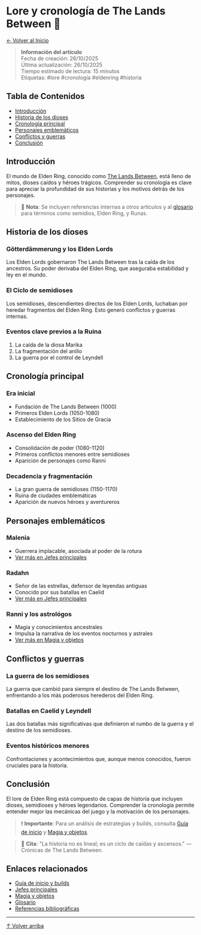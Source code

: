 # Lore y cronología de The Lands Between 📜

[← Volver al Inicio](../../index.md)

> **Información del artículo**  
> Fecha de creación: 26/10/2025  
> Última actualización: 26/10/2025  
> Tiempo estimado de lectura: 15 minutos  
> Etiquetas: #lore #cronología #eldenring #historia

## Tabla de Contenidos
- [Introducción](#introducción)
- [Historia de los dioses](#historia-de-los-dioses)
- [Cronología principal](#cronología-principal)
- [Personajes emblemáticos](#personajes-emblemáticos)
- [Conflictos y guerras](#conflictos-y-guerras)
- [Conclusión](#conclusión)

## Introducción

El mundo de Elden Ring, conocido como [The Lands Between](glosario.md#lands-between), está lleno de mitos, dioses caídos y héroes trágicos. Comprender su cronología es clave para apreciar la profundidad de sus historias y los motivos detrás de los personajes.

> 📌 **Nota**: Se incluyen referencias internas a otros artículos y al [glosario](glosario.md) para términos como semidios, Elden Ring, y Runas.

## Historia de los dioses

### Götterdämmerung y los Elden Lords
Los Elden Lords gobernaron The Lands Between tras la caída de los ancestros. Su poder derivaba del Elden Ring, que aseguraba estabilidad y ley en el mundo.

### El Ciclo de semidioses
Los semidioses, descendientes directos de los Elden Lords, luchaban por heredar fragmentos del Elden Ring. Esto generó conflictos y guerras internas.

### Eventos clave previos a la Ruina
1. La caída de la diosa Marika
2. La fragmentación del anillo
3. La guerra por el control de Leyndell

## Cronología principal

### Era inicial
- Fundación de The Lands Between (1000)
- Primeros Elden Lords (1050-1080)
- Establecimiento de los Sitios de Gracia

### Ascenso del Elden Ring
- Consolidación de poder (1080-1120)
- Primeros conflictos menores entre semidioses
- Aparición de personajes como Ranni

### Decadencia y fragmentación
- La gran guerra de semidioses (1150-1170)
- Ruina de ciudades emblemáticas
- Aparición de nuevos héroes y aventureros

## Personajes emblemáticos

### Malenia
- Guerrera implacable, asociada al poder de la rotura
- [Ver más en Jefes principales](jefes-principales.md#malenia)

### Radahn
- Señor de las estrellas, defensor de leyendas antiguas
- Conocido por sus batallas en Caelid
- [Ver más en Jefes principales](jefes-principales.md#radahn)

### Ranni y los astrológos
- Magia y conocimientos ancestrales
- Impulsa la narrativa de los eventos nocturnos y astrales
- [Ver más en Magia y objetos](magia-objetos.md#ranni)

## Conflictos y guerras

### La guerra de los semidioses
La guerra que cambió para siempre el destino de The Lands Between, enfrentando a los más poderosos herederos del Elden Ring.

### Batallas en Caelid y Leyndell
Las dos batallas más significativas que definieron el rumbo de la guerra y el destino de los semidioses.

### Eventos históricos menores
Confrontaciones y acontecimientos que, aunque menos conocidos, fueron cruciales para la historia.

## Conclusión

El lore de Elden Ring está compuesto de capas de historia que incluyen dioses, semidioses y héroes legendarios. Comprender la cronología permite entender mejor las mecánicas del juego y la motivación de los personajes.

> ❗ **Importante**: Para un análisis de estrategias y builds, consulta [Guía de inicio](guia-inicio-builds.md) y [Magia y objetos](magia-objetos.md).

> 💬 **Cita**: "La historia no es lineal; es un ciclo de caídas y ascensos." — Crónicas de The Lands Between.

## Enlaces relacionados
- [Guía de inicio y builds](guia-inicio-builds.md)
- [Jefes principales](jefes-principales.md)
- [Magia y objetos](magia-objetos.md)
- [Glosario](glosario.md)
- [Referencias bibliográficas](referencias.md)

---

[↑ Volver arriba](#lore-y-cronología-de-the-lands-between-)